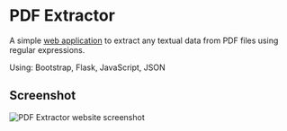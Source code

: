 # PDF Extractor
A simple [web application](https://jw30.pythonanywhere.com/) to extract any textual data from PDF files using regular expressions.

Using: Bootstrap, Flask, JavaScript, JSON

## Screenshot
![PDF Extractor website screenshot](https://user-images.githubusercontent.com/46195508/202514106-ec40e0d1-8778-4f2c-9525-9d8fcfdd4ed9.png)
